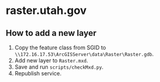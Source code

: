 raster.utah.gov
================

## How to add a new layer
1. Copy the feature class from SGID to `\\172.16.17.53\ArcGISServer\data\Raster\Raster.gdb`.
2. Add new layer to `Raster.mxd`.
3. Save and run `scripts/checkMxd.py`.
4. Republish service.

